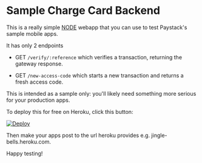 Sample Charge Card Backend
====

This is a really simple [NODE](http://www.nodejs.com/) webapp that you can use to test Paystack's sample mobile apps.

It has only 2 endpoints

- GET `/verify/:reference` which verifies a transaction, returning the gateway response.

- GET `/new-access-code` which starts a new transaction and returns a fresh access code.

This is intended as a sample only: you'll likely need something more serious for your production apps.

To deploy this for free on Heroku, click this button:

[![Deploy](https://www.herokucdn.com/deploy/button.png)](https://heroku.com/deploy)

Then make your apps post to the url heroku provides e.g. jingle-bells.heroku.com.

Happy testing!
